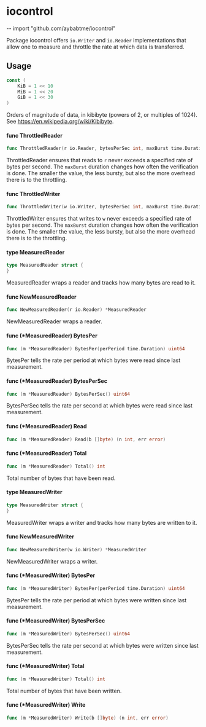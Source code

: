 # iocontrol
--
    import "github.com/aybabtme/iocontrol"

Package iocontrol offers `io.Writer` and `io.Reader` implementations that allow
one to measure and throttle the rate at which data is transferred.

## Usage

```go
const (
	KiB = 1 << 10
	MiB = 1 << 20
	GiB = 1 << 30
)
```
Orders of magnitude of data, in kibibyte (powers of 2, or multiples of 1024).
See https://en.wikipedia.org/wiki/Kibibyte.

#### func  ThrottledReader

```go
func ThrottledReader(r io.Reader, bytesPerSec int, maxBurst time.Duration) io.Reader
```
ThrottledReader ensures that reads to `r` never exceeds a specified rate of
bytes per second. The `maxBurst` duration changes how often the verification is
done. The smaller the value, the less bursty, but also the more overhead there
is to the throttling.

#### func  ThrottledWriter

```go
func ThrottledWriter(w io.Writer, bytesPerSec int, maxBurst time.Duration) io.Writer
```
ThrottledWriter ensures that writes to `w` never exceeds a specified rate of
bytes per second. The `maxBurst` duration changes how often the verification is
done. The smaller the value, the less bursty, but also the more overhead there
is to the throttling.

#### type MeasuredReader

```go
type MeasuredReader struct {
}
```

MeasuredReader wraps a reader and tracks how many bytes are read to it.

#### func  NewMeasuredReader

```go
func NewMeasuredReader(r io.Reader) *MeasuredReader
```
NewMeasuredReader wraps a reader.

#### func (*MeasuredReader) BytesPer

```go
func (m *MeasuredReader) BytesPer(perPeriod time.Duration) uint64
```
BytesPer tells the rate per period at which bytes were read since last
measurement.

#### func (*MeasuredReader) BytesPerSec

```go
func (m *MeasuredReader) BytesPerSec() uint64
```
BytesPerSec tells the rate per second at which bytes were read since last
measurement.

#### func (*MeasuredReader) Read

```go
func (m *MeasuredReader) Read(b []byte) (n int, err error)
```

#### func (*MeasuredReader) Total

```go
func (m *MeasuredReader) Total() int
```
Total number of bytes that have been read.

#### type MeasuredWriter

```go
type MeasuredWriter struct {
}
```

MeasuredWriter wraps a writer and tracks how many bytes are written to it.

#### func  NewMeasuredWriter

```go
func NewMeasuredWriter(w io.Writer) *MeasuredWriter
```
NewMeasuredWriter wraps a writer.

#### func (*MeasuredWriter) BytesPer

```go
func (m *MeasuredWriter) BytesPer(perPeriod time.Duration) uint64
```
BytesPer tells the rate per period at which bytes were written since last
measurement.

#### func (*MeasuredWriter) BytesPerSec

```go
func (m *MeasuredWriter) BytesPerSec() uint64
```
BytesPerSec tells the rate per second at which bytes were written since last
measurement.

#### func (*MeasuredWriter) Total

```go
func (m *MeasuredWriter) Total() int
```
Total number of bytes that have been written.

#### func (*MeasuredWriter) Write

```go
func (m *MeasuredWriter) Write(b []byte) (n int, err error)
```
